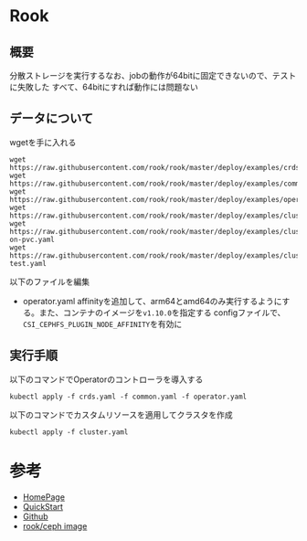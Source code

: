 # Rook
## 概要
分散ストレージを実行するなお、jobの動作が64bitに固定できないので、テストに失敗した
すべて、64bitにすれば動作には問題ない


## データについて
wgetを手に入れる
```
wget https://raw.githubusercontent.com/rook/rook/master/deploy/examples/crds.yaml
wget https://raw.githubusercontent.com/rook/rook/master/deploy/examples/common.yaml
wget https://raw.githubusercontent.com/rook/rook/master/deploy/examples/operator.yaml
wget https://raw.githubusercontent.com/rook/rook/master/deploy/examples/cluster.yaml
wget https://raw.githubusercontent.com/rook/rook/master/deploy/examples/cluster-on-pvc.yaml
wget https://raw.githubusercontent.com/rook/rook/master/deploy/examples/cluster-test.yaml
```

以下のファイルを編集
* operator.yaml
affinityを追加して、arm64とamd64のみ実行するようにする。また、コンテナのイメージを`v1.10.0`を指定する
configファイルで、`CSI_CEPHFS_PLUGIN_NODE_AFFINITY`を有効に



## 実行手順
以下のコマンドでOperatorのコントローラを導入する
```
kubectl apply -f crds.yaml -f common.yaml -f operator.yaml
```
以下のコマンドでカスタムリソースを適用してクラスタを作成
```
kubectl apply -f cluster.yaml
```

# 参考
* [HomePage](https://rook.io/)
* [QuickStart](https://rook.io/docs/rook/v1.10/Getting-Started/quickstart/#prerequisites)
* [Github](https://github.com/rook/rook)
* [rook/ceph image](https://hub.docker.com/r/rook/ceph)

